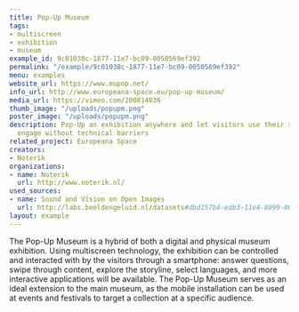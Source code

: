 ```yaml
---
title: Pop-Up Museum
tags:
- multiscreen
- exhibition
- museum
example_id: 9c01038c-1877-11e7-bc09-0050569ef392
permalink: "/example/9c01038c-1877-11e7-bc09-0050569ef392"
menu: examples
website_url: https://www.mupop.net/
info_url: http://www.europeana-space.eu/pop-up-museum/
media_url: https://vimeo.com/200814036
thumb_image: "/uploads/popupm.png"
poster_image: "/uploads/popupm.png"
description: Pop-Up an exhibition anywhere and let visitors use their smartphone to
  engage without technical barriers
related_project: Europeana Space
creators:
- Noterik
organizations:
- name: Noterik
  url: http://www.noterik.nl/
used_sources:
- name: Sound and Vision on Open Images
  url: http://labs.beeldengeluid.nl/datasets#dbd157b4-edb3-11e4-8099-005056a71e3a
layout: example
---
```


The Pop-Up Museum is a hybrid of both a digital and physical museum exhibition. Using multiscreen technology, the exhibition can be controlled and interacted with by the visitors through a smartphone: answer questions, swipe through content, explore the storyline, select languages, and more interactive applications will be available. The Pop-Up Museum serves as an ideal extension to the main museum, as the mobile installation can be used at events and festivals to target a collection at a specific audience.
